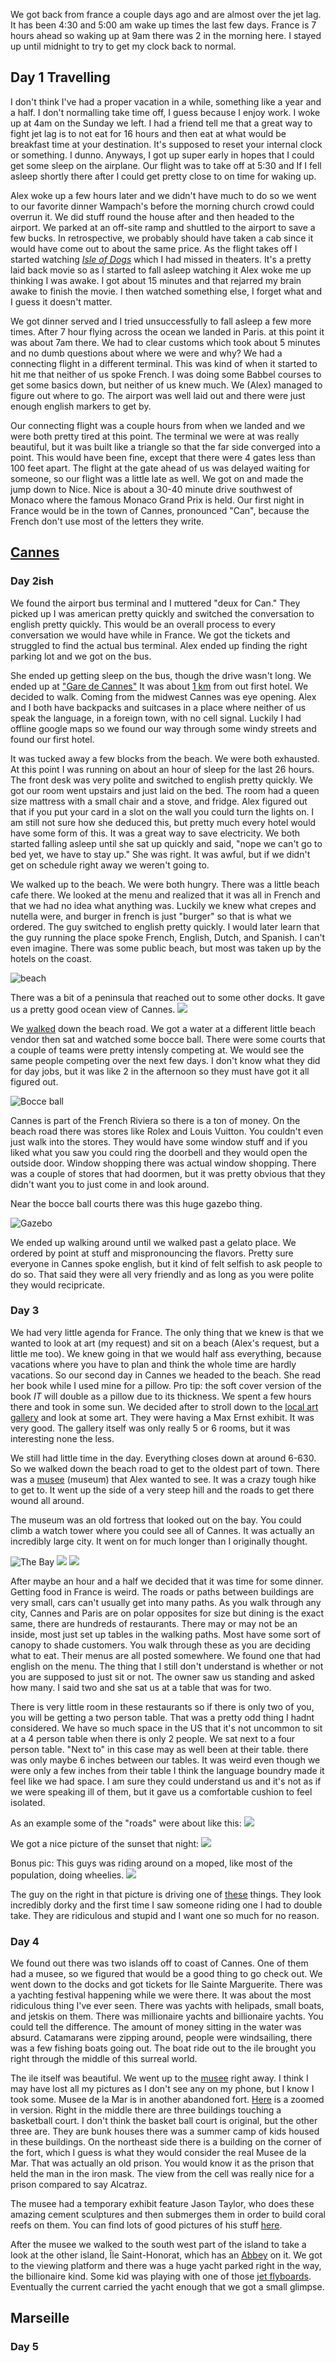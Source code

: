 We got back from france a couple days ago and are almost over the jet lag. It has been 4:30 and 5:00 am wake up times the last few days. France is 7 hours ahead so waking up at 9am there was 2 in the morning here. I stayed up until midnight to try to get my clock back to normal.

## Day 1 Travelling

I don't think I've had a proper vacation in a while, something like a year and a half. I don't normalling take time off, I guess because I enjoy work. I woke up at 4am on the Sunday we left. I had a friend tell me that a great way to fight jet lag is to not eat for 16 hours and then eat at what would be breakfast time at your destination. It's supposed to reset your internal clock or something. I dunno. Anyways, I got up super early in hopes that I could get some sleep on the airplane. Our flight was to take off at 5:30 and If I fell asleep shortly there after I could get pretty close to on time for waking up.

Alex woke up a few hours later and we didn't have much to do so we went to our favorite dinner Wampach's before the morning church crowd could overrun it. We did stuff round the house after and then headed to the airport. We parked at an off-site ramp and shuttled to the airport to save a few bucks. In retrospective, we probably should have taken a cab since it would have come out to about the same price. As the flight takes off I started watching [*Isle of Dogs*](https://www.imdb.com/title/tt5104604/) which I had missed in theaters. It's a pretty laid back movie so as I started to fall asleep watching it Alex woke me up thinking I was awake. I got about 15 minutes and that rejarred my brain awake to finish the movie. I then watched something else, I forget what and I guess it doesn't matter. 

We got dinner served and I tried unsuccessfully to fall asleep a few more times. After 7 hour flying across the ocean we landed in Paris. at this point it was about 7am there. We had to clear customs which took about 5 minutes and no dumb questions about where we were and why? We had a connecting flight in a different terminal. This was kind of when it started to hit me that neither of us spoke French. I was doing some Babbel courses to get some basics down, but neither of us knew much. We (Alex) managed to figure out where to go. The airport was well laid out and there were just enough english markers to get by. 

Our connecting flight was a couple hours from when we landed and we were both pretty tired at this point. The terminal we were at was really beautiful, but it was built like a triangle so that the far side converged into a point. This would have been fine, except that there were 4 gates less than 100 feet apart. The flight at the gate ahead of us was delayed waiting for someone, so our flight was a little late as well. We got on and made the jump down to Nice. Nice is about a 30-40 minute drive southwest of Monaco where the famous Monaco Grand Prix is held. Our first night in France would be in the town of Cannes, pronounced "Can", because the French don't use most of the letters they write. 

## [Cannes](https://www.google.com/maps/place/Cannes,+France) 

### Day 2ish

We found the airport bus terminal and I muttered "deux for Can." They picked up I was american pretty quickly and switched the conversation to english pretty quickly. This would be an overall process to every conversation we would have while in France. We got the tickets and struggled to find the actual bus terminal. Alex ended up finding the right parking lot and we got on the bus. 

She ended up getting sleep on the bus, though the drive wasn't long. We ended up at ["Gare de Cannes"](https://www.google.com/maps/place/Cannes,+France/@43.5536843,7.0197858,18.25z/data=!4m5!3m4!1s0x12ce8180530cffff:0x40819a5fd979e20!8m2!3d43.552847!4d7.017369) It was about [1 km](https://www.google.com/maps/dir/Gare+de+Cannes,+4+Place+de+la+Gare,+06400+Cannes,+France/Clarion+Suites+Cannes+Croisette+****,+Rue+Latour-Maubourg,+Cannes,+France/@43.552112,7.0227555,17z/data=!3m1!4b1!4m14!4m13!1m5!1m1!1s0x12ce81925828015f:0x3b9b2f7c61606d81!2m2!1d7.0195453!2d43.5539536!1m5!1m1!1s0x12ce81bdc89fb7b5:0x44cc31ba34a0214b!2m2!1d7.03032!2d43.550046!3e2) from out first hotel. We decided to walk. Coming from the midwest Cannes was eye opening. Alex and I both have backpacks and suitcases in a place where neither of us speak the language, in a foreign town, with no cell signal. Luckily I had offline google maps so we found our way through some windy streets and found our first hotel. 

It was tucked away a few blocks from the beach. We were both exhausted. At this point I was running on about an hour of sleep for the last 26 hours. The front desk was very polite and switched to english pretty quickly. We got our room went upstairs and just laid on the bed. The room had a queen size mattress with a small chair and a stove, and fridge. Alex figured out that if you put your card in a slot on the wall you could turn the lights on. I am still not sure how she deduced this, but pretty much every hotel would have some form of this. It was a great way to save electricity. We both started falling asleep until she sat up quickly and said, "nope we can't go to bed yet, we have to stay up."  She was right. It was awful, but if we didn't get on schedule right away we weren't going to. 

We walked up to the beach. We were both hungry. There was a little beach cafe there. We looked at the menu and realized that it was all in French and that we had no idea what anything was. Luckily we knew what crepes and nutella were, and burger in french is just "burger" so that is what we ordered. The guy switched to english pretty quickly. I would later learn that the guy running the place spoke French, English, Dutch, and Spanish. I can't even imagine. There was some public beach, but most was taken up by the hotels on the coast. 

![beach](https://i.imgur.com/V5Y4mil.jpg)

There was a bit of a peninsula that reached out to some other docks. It gave us a pretty good ocean view of Cannes. 
![](https://i.imgur.com/L9xFFW3.jpg)

We [walked](https://www.google.com/maps/dir/Le+point+break/Cannes+Yachting+Festival,+Prom+Panti%C3%A9ro,+06400+Cannes,+France/@43.5489578,7.0237625,1799m/data=!3m1!1e3!4m14!4m13!1m5!1m1!1s0x12ce81308b3b04fd:0xbe821ce479887eed!2m2!1d7.0326977!2d43.546398!1m5!1m1!1s0x12ce818e858b39f9:0x1204cc63124f28b0!2m2!1d7.0142288!2d43.5509548!3e2) down the beach road. We got a water at a different little beach vendor then sat and watched some bocce ball. There were some courts that a couple of teams were pretty intensly competing at. We would see the same people competing over the next few days. I don't know what they did for day jobs, but it was like 2 in the afternoon so they must have got it all figured out.

![Bocce ball](https://i.imgur.com/8KGhHw4.jpg)

Cannes is part of the French Riviera so there is a ton of money. On the beach road there was stores like Rolex and Louis Vuitton. You couldn't even just walk into the stores. They would have some window stuff and if you liked what you saw you could ring the doorbell and they would open the outside door. Window shopping there was actual window shopping. There was a couple of stores that had doormen, but it was pretty obvious that they didn't want you to just come in and look around.

Near the bocce ball courts there was this huge gazebo thing.

![Gazebo](https://i.imgur.com/arsv8DL.jpg)

We ended up walking around until we walked past a gelato place. We ordered by point at stuff and mispronouncing the flavors. Pretty sure everyone in Cannes spoke english, but it kind of felt selfish to ask people to do so. That said they were all very friendly and as long as you were polite they would recipricate. 

### Day 3

We had very little agenda for France. The only thing that we knew is that we wanted to look at art (my request) and sit on a beach (Alex's request, but a little me too). We knew going in that we would half ass everything, because vacations where you have to plan and think the whole time are hardly vacations. So our second day in Cannes we headed to the beach. She read her book while I used mine for a pillow. Pro tip: the soft cover version of the book *IT* will double as a pillow due to its thickness. We spent a few hours there and took in some sun. We decided after to stroll down to the [local art gallery](https://www.google.com/maps/place/La+Malmaison/@43.5500267,7.0249394,297m/data=!3m1!1e3!4m12!1m6!3m5!1s0x12ce8196931cb837:0x4cae313a6d7ed317!2sLa+Malmaison!8m2!3d43.5503066!4d7.0248649!3m4!1s0x12ce8196931cb837:0x4cae313a6d7ed317!8m2!3d43.5503066!4d7.0248649) and look at some art. They were having a Max Ernst exhibit. It was very good. The gallery itself was only really 5 or 6 rooms, but it was interesting none the less.

We still had little time in the day. Everything closes down at around 6-630. So we walked down the beach road to get to the oldest part of town. There was a [musee](https://www.google.com/maps/place/Mus%C3%A9e+de+la+Castre/@43.5496918,7.0101312,415m/data=!3m1!1e3!4m12!1m6!3m5!1s0x12ce8196931cb837:0x4cae313a6d7ed317!2sLa+Malmaison!8m2!3d43.5503066!4d7.0248649!3m4!1s0x12ce811c78106eb5:0x6895f8622ddf4934!8m2!3d43.5499011!4d7.0104079) (museum) that Alex wanted to see. It was a crazy tough hike to get to. It went up the side of a very steep hill and the roads to get there wound all around. 

The museum was an old fortress that looked out on the bay. You could climb a watch tower where you could see all of Cannes. It was actually an incredibly large city. It went on for much longer than I originally thought. 

![The Bay](https://i.imgur.com/SeKYF1B.jpg)
![](https://i.imgur.com/uRDYvdQ.jpg)
![](https://i.imgur.com/9qv9gxt.jpg)

After maybe an hour and a half we decided that it was time for some dinner. Getting food in France is weird. The roads or paths between buildings are very small, cars can't usually get into many paths. As you walk through any city, Cannes and Paris are on polar opposites for size but dining is the exact same, there are hundreds of restaurants. There may or may not be an inside, most just set up tables in the walking paths. Most have some sort of canopy to shade customers. You walk through these as you are deciding what to eat. Their menus are all posted somewhere. We found one that had english on the menu. The thing that I still don't understand is whether or not you are supposed to just sit or not. The owner saw us standing and asked how many. I said two and she sat us at a table that was for two. 

There is very little room in these restaurants so if there is only two of you, you will be getting a two person table. That was a pretty odd thing I hadnt considered. We have so much space in the US that it's not uncommon to sit at a 4 person table when there is only 2 people. We sat next to a four person table. "Next to" in this case may as well been at their table. there was only maybe 6 inches between our tables. It was weird even though we were only a few inches from their table I think the language boundry made it feel like we had space. I am sure they could understand us and it's not as if we were speaking ill of them, but it gave us a comfortable cushion to feel isolated.

As an example some of the "roads" were about like this:
![](https://i.imgur.com/Q8Vsv81.jpg)

We got a nice picture of the sunset that night:
![](https://i.imgur.com/uUt1CaG.jpg)

Bonus pic: 
This guys was riding around on a moped, like most of the population, doing wheelies.
![](https://i.imgur.com/SP2kzgX.jpg)

The guy on the right in that picture is driving one of [these](https://www.youtube.com/watch?v=3aDlWSvAm9w) things. They look incredibly dorky and the first time I saw someone riding one I had to double take. They are ridiculous and stupid and I want one so much for no reason.

### Day 4

We found out there was two islands off to coast of Cannes. One of them had a musee, so we figured that would be a good thing to go check out. We went down to the docks and got tickets for Ile Sainte Marguerite. There was a yachting festival happening while we were there. It was about the most ridiculous thing I've ever seen. There was yachts with helipads, small boats, and jetskis on them. There was millionaire yachts and billionaire yachts. You could tell the difference. The amount of money sitting in the water was absurd. Catamarans were zipping around, people were windsailing, there was a few fishing boats going out. The boat ride out to the ile brought you right through the middle of this surreal world. 

The ile itself was beautiful. We went up to the [musee](https://www.google.com/maps/place/Mus%C3%A9e+de+la+Mer/@43.5199125,7.0499434,2807m/data=!3m1!1e3!4m5!3m4!1s0x12ce811c78106eb5:0xb1e0cc699edad52c!8m2!3d43.5239665!4d7.0454282) right away. I think I may have lost all my pictures as I don't see any on my phone, but I know I took some. Musee de la Mar is in another abandoned fort. [Here](https://www.google.com/maps/place/Mus%C3%A9e+de+la+Mer/@43.5235537,7.044618,150m/data=!3m1!1e3!4m5!3m4!1s0x12ce811c78106eb5:0xb1e0cc699edad52c!8m2!3d43.5239665!4d7.0454282) is a zoomed in version. Right in the middle there are three buildings touching a basketball court. I don't think the basket ball court is original, but the other three are. They are bunk houses there was a summer camp of kids housed in these buildings. On the northeast side there is a building on the corner of the fort, which I guess is what they would consider the real Musee de la Mar. That was actually an old prison. You would know it as the prison that held the man in the iron mask. The view from the cell was really nice for a prison compared to say Alcatraz. 

The musee had a temporary exhibit feature Jason Taylor, who does these amazing cement sculptures and then submerges them in order to build coral reefs on them. You can find lots of good pictures of his stuff [here](https://www.underwatersculpture.com/works/submerged/).

After the musee we walked to the south west part of the island to take a look at the other island, Île Saint-Honorat, which has an [Abbey](https://www.google.com/maps/place/Abbaye+De+L%C3%A9rins/@43.506865,7.0465697,861m/data=!3m1!1e3!4m5!3m4!1s0x0:0x94dc4d15a5fbe815!8m2!3d43.506444!4d7.0472413) on it. We got to the viewing platform and there was a huge yacht parked right in the way, the billionaire kind. Some kid was playing with one of those [jet flyboards](https://www.youtube.com/watch?v=xndvlH4gyII). Eventually the current carried the yacht enough that we got a small glimpse.

## Marseille
### Day 5

